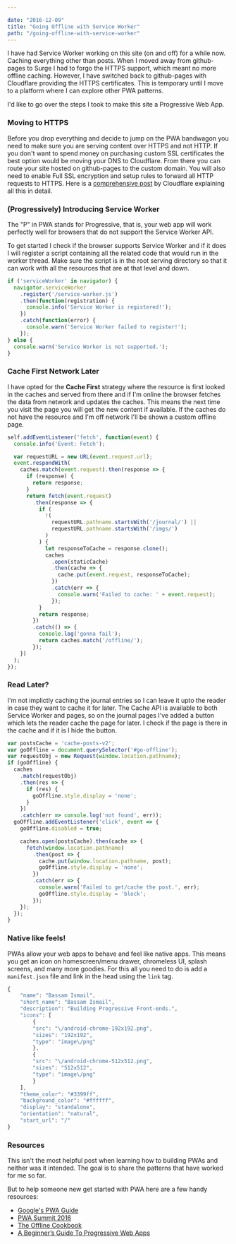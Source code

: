 ```yaml
---

date: "2016-12-09"
title: "Going Offline with Service Worker"
path: "/going-offline-with-service-worker"
---
```


I have had Service Worker working on this site (on and off) for a while now. Caching everything other than posts. When I moved away from github-pages to Surge I had to forgo the HTTPS support, which meant no more offline caching. However, I have switched back to github-pages with Cloudflare providing the HTTPS certificates. This is temporary until I move to a platform where I can explore other PWA patterns.

I'd like to go over the steps I took to make this site a Progressive Web App.

### Moving to HTTPS

Before you drop everything and decide to jump on the PWA bandwagon you need to make sure you are serving content over HTTPS and not HTTP. If you don't want to spend money on purchasing custom SSL certificates the best option would be moving your DNS to Cloudflare. From there you can route your site hosted on github-pages to the custom domain. You will also need to enable Full SSL encryption and setup rules to forward all HTTP requests to HTTPS. Here is a [comprehensive post](http://blog.cloudflare.com/secure-and-fast-github-pages-with-cloudflare/) by Cloudflare explaining all this in detail.

### (Progressively) Introducing Service Worker

The "P" in PWA stands for Progressive, that is, your web app will work perfectly well for browsers that do not support the Service Worker API.

To get started I check if the browser supports Service Worker and if it does I will register a script containing all the related code that would run in the worker thread. Make sure the script is in the root serving directory so that it can work with all the resources that are at that level and down.

```javascript
if ('serviceWorker' in navigator) {
  navigator.serviceWorker
    .register('/service-worker.js')
    .then(function(registration) {
      console.info('Service Worker is registered!');
    })
    .catch(function(error) {
      console.warn('Service Worker failed to register!');
    });
} else {
  console.warn('Service Worker is not supported.');
}
```

### Cache First Network Later

I have opted for the **Cache First** strategy where the resource is first looked in the caches and served from there and if I'm online the browser fetches the data from network and updates the caches. This means the next time you visit the page you will get the new content if available. If the caches do not have the resource and I'm off network I'll be shown a custom offline page.

```javascript
self.addEventListener('fetch', function(event) {
  console.info('Event: Fetch');

  var requestURL = new URL(event.request.url);
  event.respondWith(
    caches.match(event.request).then(response => {
      if (response) {
        return response;
      }
      return fetch(event.request)
        .then(response => {
          if (
            !(
              requestURL.pathname.startsWith('/journal/') ||
              requestURL.pathname.startsWith('/imgs/')
            )
          ) {
            let responseToCache = response.clone();
            caches
              .open(staticCache)
              .then(cache => {
                cache.put(event.request, responseToCache);
              })
              .catch(err => {
                console.warn('Failed to cache: ' + event.request);
              });
          }
          return response;
        })
        .catch(() => {
          console.log('gonna fail');
          return caches.match('/offline/');
        });
    })
  );
});
```

### Read Later?

I'm not implictly caching the journal entries so I can leave it upto the reader in case they want to cache it for later. The Cache API is available to both Service Worker and pages, so on the journal pages I've added a button which lets the reader cache the page for later. I check if the page is there in the cache and if it is I hide the button.

```javascript
var postsCache = 'cache-posts-v2';
var goOffline = document.querySelector('#go-offline');
var requestObj = new Request(window.location.pathname);
if (goOffline) {
  caches
    .match(requestObj)
    .then(res => {
      if (res) {
        goOffline.style.display = 'none';
      }
    })
    .catch(err => console.log('not found', err));
  goOffline.addEventListener('click', event => {
    goOffline.disabled = true;

    caches.open(postsCache).then(cache => {
      fetch(window.location.pathname)
        .then(post => {
          cache.put(window.location.pathname, post);
          goOffline.style.display = 'none';
        })
        .catch(err => {
          console.warn('Failed to get/cache the post.', err);
          goOffline.style.display = 'block';
        });
    });
  });
}
```

### Native like feels!

PWAs allow your web apps to behave and feel like native apps. This means you get an icon on homescreen/menu drawer, chromeless UI, splash screens, and many more goodies. For this all you need to do is add a `manifest.json` file and link in the head using the `link` tag.

```javascript
{
    "name": "Bassam Ismail",
    "short_name": "Bassam Ismail",
    "description": "Building Progressive Front-ends.",
    "icons": [
        {
        "src": "\/android-chrome-192x192.png",
        "sizes": "192x192",
        "type": "image\/png"
        },
        {
        "src": "\/android-chrome-512x512.png",
        "sizes": "512x512",
        "type": "image\/png"
        }
    ],
    "theme_color": "#3399ff",
    "background_color": "#ffffff",
    "display": "standalone",
    "orientation": "natural",
    "start_url": "/"
}
```

### Resources

This isn't the most helpful post when learning how to building PWAs and neither was it intended. The goal is to share the patterns that have worked for me so far.

But to help someone new get started with PWA here are a few handy resources:

- [Google's PWA Guide](https://developers.google.com/web/progressive-web-apps/)
- [PWA Summit 2016](https://www.youtube.com/playlist?list=PLNYkxOF6rcIAWWNR_Q6eLPhsyx6VvYjVb)
- [The Offline Cookbook](https://jakearchibald.com/2014/offline-cookbook/)
- [A Beginner’s Guide To Progressive Web Apps](https://www.smashingmagazine.com/2016/08/a-beginners-guide-to-progressive-web-apps/)
